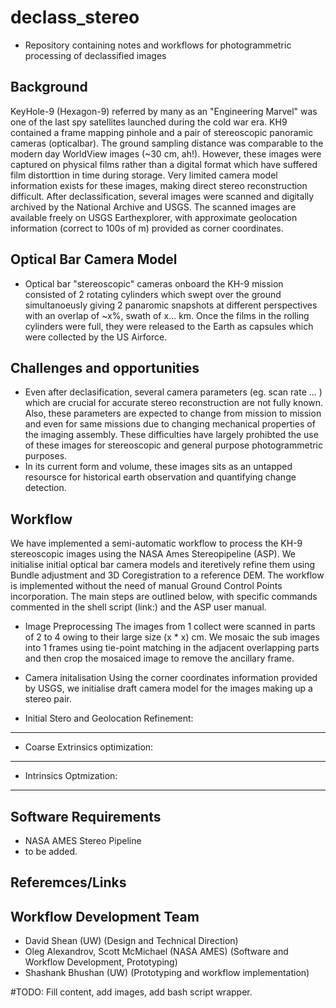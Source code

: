 # declass_stereo
- Repository containing notes and workflows for photogrammetric processing of declassified images
 
## Background 
KeyHole-9 (Hexagon-9) referred by many as an "Engineering Marvel" was one of the last spy satellites launched during the cold war era. KH9 contained a frame mapping pinhole and a pair of stereoscopic panoramic cameras (opticalbar). The ground sampling distance was comparable to the modern day WorldView images (~30 cm, ah!). However, these images were captured on physical films rather than a digital format which have suffered film distorttion in time during storage. Very limited camera model information exists for these images, making direct stereo reconstruction difficult. After declassification, several images were scanned and digitally archived by the National Archive and USGS. The scanned images are available freely on USGS Earthexplorer, with approximate geolocation information (correct to 100s of m) provided as corner coordinates.

## Optical Bar Camera Model
- Optical bar "stereoscopic" cameras onboard the KH-9 mission consisted of 2 rotating cylinders which swept over the ground simultanoeusly giving 2 panaromic snapshots at different perspectives with an overlap of ~x%, swath of x... km. Once the films in the rolling cylinders were full, they were released to the Earth as capsules which were collected by the US Airforce. 
## Challenges and opportunities
- Even after declasification, several camera parameters (eg. scan rate ... ) which are crucial for accurate stereo reconstruction are not fully known. Also, these parameters are expected to change from mission to mission and even for same missions due to changing mechanical properties of the imaging assembly. These difficulties have largely prohibted the use of these images for stereoscopic and general purpose photogrammetric purposes. 
- In its current form and volume, these images sits as an untapped resoursce for historical earth observation and quantifying change detection. 

## Workflow
We have implemented a semi-automatic workflow to process the KH-9 stereoscopic images using the NASA Ames Stereopipeline (ASP). We initialise initial optical bar camera models and iteretively refine them using Bundle adjustment and 3D Coregistration to a reference DEM. The workflow is implemented without the need of manual Ground Control Points incorporation. The main steps are outlined below, with specific commands commented in the shell script (link:) and the ASP user manual.

- Image Preprocessing
  The images from 1 collect were scanned in parts of 2 to 4 owing to their large size (x * x) cm. We mosaic the sub images into 1 frames using tie-point matching in the adjacent overlapping parts and then crop the mosaiced image to remove the ancillary frame.
 - Camera initalisation
 Using the corner coordinates information provided by USGS, we initialise draft camera model for the images making up a stereo pair.  
 
 - Initial Stero and Geolocation Refinement:
 
 -----
 
 - Coarse Extrinsics optimization:
 
 -----
 - Intrinsics Optmization:

-----

 ## Software Requirements
- NASA AMES Stereo Pipeline
- to be added.

## Referemces/Links

## Workflow Development Team
- David Shean (UW) (Design and Technical Direction)
- Oleg Alexandrov, Scott McMichael (NASA AMES) (Software and Workflow Development, Prototyping)
- Shashank Bhushan (UW) (Prototyping and workflow implementation)

#TODO: Fill content, add images, add bash script wrapper.

